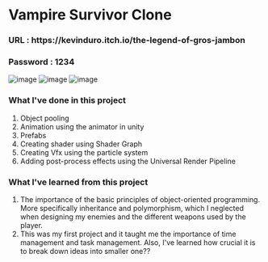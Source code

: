# Vampire Survivor Clone
<h3>URL : https://kevinduro.itch.io/the-legend-of-gros-jambon </h3>
<h3>Password : 1234 </h3>

![image](https://github.com/user-attachments/assets/9baf01ea-6bfe-4253-8d3e-229ba9023117)
![image](https://github.com/user-attachments/assets/532524b7-f449-4ba2-b48d-753eb01e6813)
![image](https://github.com/user-attachments/assets/fa4bd6ff-25c2-40ab-a50c-d581f0a5396d)





<h3>What I've done in this project</h3>
<ol>
  <li>Object pooling</li>
  <li>Animation using the animator in unity</li>
  <li>Prefabs </li>
  <li>Creating shader using Shader Graph</li>
  <li>Creating Vfx using the particle system</li>
  <li>Adding post-process effects using the Universal Render Pipeline</li>
</ol>

<h3>What I've learned from this project</h3>
<ol>
  <li>The importance of the basic principles of object-oriented programming. More specifically inheritance and polymorphism, which I neglected when designing my enemies and the different weapons used by the player.</li>
  <li>This was my first project and it taught me the importance of time management and task management. Also, I've learned how crucial it is to break down ideas into smaller one??</li>
</ol>
